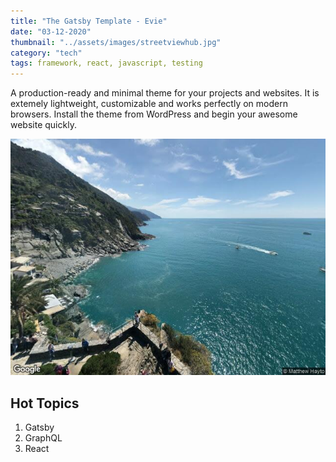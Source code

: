 ```yaml
---
title: "The Gatsby Template - Evie"
date: "03-12-2020"
thumbnail: "../assets/images/streetviewhub.jpg"
category: "tech"
tags: framework, react, javascript, testing
---
```


A production-ready and minimal theme for your projects and websites. It is extemely lightweight, customizable and works perfectly on modern browsers. Install the theme from WordPress and begin your awesome website quickly.

![StreetViewHub](../assets/images/streetviewhub.jpg)
## Hot Topics

1. Gatsby
2. GraphQL
3. React